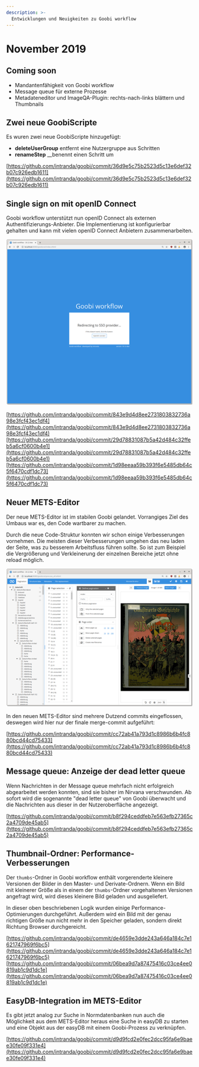 ```yaml
---
description: >-
  Entwicklungen und Neuigkeiten zu Goobi workflow
---
```


# November 2019

## Coming soon

* Mandantenfähigkeit von Goobi workflow
* Message queue für externe Prozesse
* Metadateneditor und ImageQA-Plugin: rechts-nach-links blättern und Thumbnails

## Zwei neue GoobiScripte

Es wuren zwei neue GoobiScripte hinzugefügt:

* **deleteUserGroup** entfernt eine Nutzergruppe aus Schritten
* **renameStep** __benennt einen Schritt um

[https://github.com/intranda/goobi/commit/36d9e5c75b2523d5c13e6def32b07c926edb1611](https://github.com/intranda/goobi/commit/36d9e5c75b2523d5c13e6def32b07c926edb1611)

## Single sign on mit openID Connect

Goobi workflow unterstützt nun openID Connect als externen Authentifizierungs-Anbieter. Die Implementierung ist konfigurierbar gehalten und kann mit vielen openID Connect Anbietern zusammenarbeiten.

![Neuer single sign on](1911_openid_sso.png)

[https://github.com/intranda/goobi/commit/843e9d4d8ee2731803832736a98e3fcf43ec1df4](https://github.com/intranda/goobi/commit/843e9d4d8ee2731803832736a98e3fcf43ec1df4)[https://github.com/intranda/goobi/commit/29d78831087b5a42d484c32ffeb5a6cf0600b4e1](https://github.com/intranda/goobi/commit/29d78831087b5a42d484c32ffeb5a6cf0600b4e1)[https://github.com/intranda/goobi/commit/1d98eeaa59b393f6e5485db64c5f6470cdf1dc73](https://github.com/intranda/goobi/commit/1d98eeaa59b393f6e5485db64c5f6470cdf1dc73)

## Neuer METS-Editor

Der neue METS-Editor ist im stabilen Goobi gelandet. Vorrangiges Ziel des Umbaus war es, den Code wartbarer zu machen.

Durch die neue Code-Struktur konnten wir schon einige Verbesserungen vornehmen. Die meisten dieser Verbesserungen umgehen das neu laden der Seite, was zu besserem Arbeitsfluss führen sollte. So ist zum Beispiel die Vergrößerung und Verkleinerung der einzelnen Bereiche jetzt ohne reload möglich.

![Der neue METS-Editor](1911_metseditor.png)

In den neuen METS-Editor sind mehrere Dutzend commits eingeflossen, deswegen wird hier nur der finale merge-commit aufgeführt:

[https://github.com/intranda/goobi/commit/cc72ab41a793d1c8986b6b4fc880bcd44cd75433](https://github.com/intranda/goobi/commit/cc72ab41a793d1c8986b6b4fc880bcd44cd75433)

## Message queue: Anzeige der dead letter queue

Wenn Nachrichten in der Message queue mehrfach nicht erfolgreich abgearbeitet werden konnten, sind sie bisher im Nirvana verschwunden. Ab sofort wird die sogenannte "dead letter queue" von Goobi überwacht und die Nachrichten aus dieser in der Nutzeroberfläche angezeigt.

[https://github.com/intranda/goobi/commit/b8f294ceddfeb7e563efb27365c2a4709de45ab5](https://github.com/intranda/goobi/commit/b8f294ceddfeb7e563efb27365c2a4709de45ab5)

## Thumbnail-Ordner: Performance-Verbesserungen

Der `thumbs`-Ordner in Goobi workflow enthält vorgerenderte kleinere Versionen der Bilder in den Master- und Derivate-Ordnern. Wenn ein Bild mit kleinerer Größe als in einem der `thumbs`-Ordner vorgehaltenen Versionen angefragt wird, wird dieses kleinere Bild geladen und ausgeliefert.

In dieser oben beschriebenen Logik wurden einige Performance-Optimierungen durchgeführt. Außerdem wird ein Bild mit der genau richtigen Größe nun nicht mehr in den Speicher geladen, sondern direkt Richtung Browser durchgereicht.

[https://github.com/intranda/goobi/commit/de4659e3dde243a646a184c7e1621747969f6bc5](https://github.com/intranda/goobi/commit/de4659e3dde243a646a184c7e1621747969f6bc5) [https://github.com/intranda/goobi/commit/06bea9d7a87475416c03ce4ee0819ab1c9d1dc1e](https://github.com/intranda/goobi/commit/06bea9d7a87475416c03ce4ee0819ab1c9d1dc1e)

## EasyDB-Integration im METS-Editor

Es gibt jetzt analog zur Suche in Normdatenbanken nun auch die Möglichkeit aus dem METS-Editor heraus eine Suche in easyDB zu starten und eine Objekt aus der easyDB mit einem Goobi-Prozess zu verknüpfen.

[https://github.com/intranda/goobi/commit/d9d9fcd2e0fec2dcc95fa6e9baee30fe09f331e4](https://github.com/intranda/goobi/commit/d9d9fcd2e0fec2dcc95fa6e9baee30fe09f331e4)